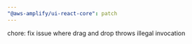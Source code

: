 ```yaml
---
"@aws-amplify/ui-react-core": patch
---
```


chore: fix issue where drag and drop throws illegal invocation
